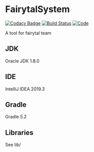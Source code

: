 # FairytalSystem
[![Codacy Badge](https://api.codacy.com/project/badge/Grade/200be072741d421a82d931112d4a0d2c)](https://app.codacy.com/manual/fairytal2020/FairytalSystem?utm_source=github.com&utm_medium=referral&utm_content=fairytal2020/FairytalSystem&utm_campaign=Badge_Grade_Settings)
[![Build Status](https://www.travis-ci.org/fairytal2020/FairytalSystem.svg?branch=master)](https://www.travis-ci.org/fairytal2020/FairytalSystem)
[![Code](https://api.codacy.com/project/badge/Grade/200be072741d421a82d931112d4a0d2c)](https://app.codacy.com/manual/fairytal2020/FairytalSystem?utm_source=github.com&utm_medium=referral&utm_content=fairytal2020/FairytalSystem&utm_campaign=Badge_Grade_Dashboard)  

A tool for fairytal team
## JDK
Oracle JDK 1.8.0
## IDE
IntelliJ IDEA 2019.3
## Gradle
Gradle 5.2
## Libraries
See lib/
